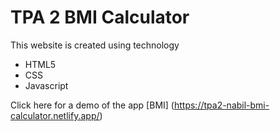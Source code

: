 # TPA 2 BMI Calculator

This website is created using technology 
- HTML5
- CSS
- Javascript

Click here for a demo of the app [BMI] (https://tpa2-nabil-bmi-calculator.netlify.app/)